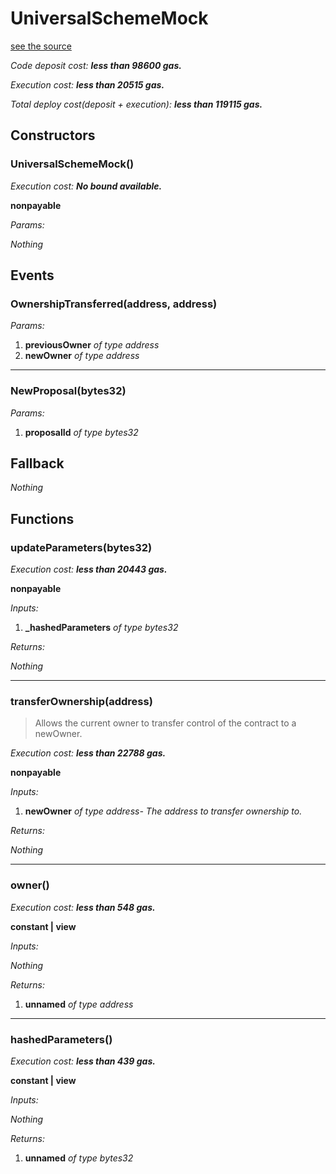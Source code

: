 # UniversalSchemeMock
[see the source](https://github.com/daostack/arc/tree/master/contracts/test/UniversalSchemeMock.sol)

*Code deposit cost: **less than 98600 gas.***

*Execution cost: **less than 20515 gas.***

*Total deploy cost(deposit + execution): **less than 119115 gas.***

> 
## Constructors
### UniversalSchemeMock()

*Execution cost: **No bound available.***

**nonpayable**

*Params:*

*Nothing*


## Events
### OwnershipTransferred(address, address)
*Params:*

1. **previousOwner** *of type address*
2. **newOwner** *of type address*

---
### NewProposal(bytes32)
*Params:*

1. **proposalId** *of type bytes32*


## Fallback
*Nothing*
## Functions
### updateParameters(bytes32)

*Execution cost: **less than 20443 gas.***

**nonpayable**

*Inputs:*

1. **_hashedParameters** *of type bytes32*

*Returns:*

*Nothing*

---
### transferOwnership(address)
> Allows the current owner to transfer control of the contract to a newOwner.

*Execution cost: **less than 22788 gas.***

**nonpayable**

*Inputs:*

1. **newOwner** *of type address- The address to transfer ownership to.*

*Returns:*

*Nothing*

---
### owner()

*Execution cost: **less than 548 gas.***

**constant | view**

*Inputs:*

*Nothing*

*Returns:*

1. **unnamed** *of type address*

---
### hashedParameters()

*Execution cost: **less than 439 gas.***

**constant | view**

*Inputs:*

*Nothing*

*Returns:*

1. **unnamed** *of type bytes32*


